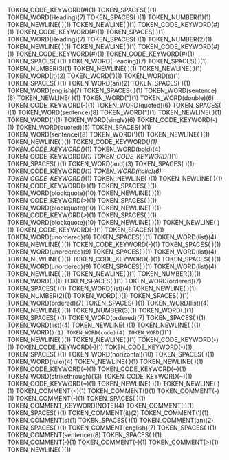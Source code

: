 TOKEN_CODE_KEYWORD(#)(1)
TOKEN_SPACES( )(1)
TOKEN_WORD(Heading)(7)
TOKEN_SPACES( )(1)
TOKEN_NUMBER(1)(1)
TOKEN_NEWLINE(
)(1)
TOKEN_NEWLINE(
)(1)
TOKEN_CODE_KEYWORD(#)(1)
TOKEN_CODE_KEYWORD(#)(1)
TOKEN_SPACES( )(1)
TOKEN_WORD(Heading)(7)
TOKEN_SPACES( )(1)
TOKEN_NUMBER(2)(1)
TOKEN_NEWLINE(
)(1)
TOKEN_NEWLINE(
)(1)
TOKEN_CODE_KEYWORD(#)(1)
TOKEN_CODE_KEYWORD(#)(1)
TOKEN_CODE_KEYWORD(#)(1)
TOKEN_SPACES( )(1)
TOKEN_WORD(Heading)(7)
TOKEN_SPACES( )(1)
TOKEN_NUMBER(3)(1)
TOKEN_NEWLINE(
)(1)
TOKEN_NEWLINE(
)(1)
TOKEN_WORD(It)(2)
TOKEN_WORD(')(1)
TOKEN_WORD(s)(1)
TOKEN_SPACES( )(1)
TOKEN_WORD(an)(2)
TOKEN_SPACES( )(1)
TOKEN_WORD(english)(7)
TOKEN_SPACES( )(1)
TOKEN_WORD(sentence)(8)
TOKEN_NEWLINE(
)(1)
TOKEN_WORD(")(1)
TOKEN_WORD(double)(6)
TOKEN_CODE_KEYWORD(-)(1)
TOKEN_WORD(quoted)(6)
TOKEN_SPACES( )(1)
TOKEN_WORD(sentence)(8)
TOKEN_WORD(")(1)
TOKEN_NEWLINE(
)(1)
TOKEN_WORD(')(1)
TOKEN_WORD(single)(6)
TOKEN_CODE_KEYWORD(-)(1)
TOKEN_WORD(quoted)(6)
TOKEN_SPACES( )(1)
TOKEN_WORD(sentence)(8)
TOKEN_WORD(')(1)
TOKEN_NEWLINE(
)(1)
TOKEN_NEWLINE(
)(1)
TOKEN_CODE_KEYWORD(*)(1)
TOKEN_CODE_KEYWORD(*)(1)
TOKEN_WORD(bold)(4)
TOKEN_CODE_KEYWORD(*)(1)
TOKEN_CODE_KEYWORD(*)(1)
TOKEN_SPACES( )(1)
TOKEN_WORD(and)(3)
TOKEN_SPACES( )(1)
TOKEN_CODE_KEYWORD(*)(1)
TOKEN_WORD(italic)(6)
TOKEN_CODE_KEYWORD(*)(1)
TOKEN_NEWLINE(
)(1)
TOKEN_NEWLINE(
)(1)
TOKEN_CODE_KEYWORD(>)(1)
TOKEN_SPACES( )(1)
TOKEN_WORD(blockquote)(10)
TOKEN_NEWLINE(
)(1)
TOKEN_CODE_KEYWORD(>)(1)
TOKEN_SPACES( )(1)
TOKEN_WORD(blockquote)(10)
TOKEN_NEWLINE(
)(1)
TOKEN_CODE_KEYWORD(>)(1)
TOKEN_SPACES( )(1)
TOKEN_WORD(blockquote)(10)
TOKEN_NEWLINE(
)(1)
TOKEN_NEWLINE(
)(1)
TOKEN_CODE_KEYWORD(-)(1)
TOKEN_SPACES( )(1)
TOKEN_WORD(unordered)(9)
TOKEN_SPACES( )(1)
TOKEN_WORD(list)(4)
TOKEN_NEWLINE(
)(1)
TOKEN_CODE_KEYWORD(-)(1)
TOKEN_SPACES( )(1)
TOKEN_WORD(unordered)(9)
TOKEN_SPACES( )(1)
TOKEN_WORD(list)(4)
TOKEN_NEWLINE(
)(1)
TOKEN_CODE_KEYWORD(-)(1)
TOKEN_SPACES( )(1)
TOKEN_WORD(unordered)(9)
TOKEN_SPACES( )(1)
TOKEN_WORD(list)(4)
TOKEN_NEWLINE(
)(1)
TOKEN_NEWLINE(
)(1)
TOKEN_NUMBER(1)(1)
TOKEN_WORD(.)(1)
TOKEN_SPACES( )(1)
TOKEN_WORD(ordered)(7)
TOKEN_SPACES( )(1)
TOKEN_WORD(list)(4)
TOKEN_NEWLINE(
)(1)
TOKEN_NUMBER(2)(1)
TOKEN_WORD(.)(1)
TOKEN_SPACES( )(1)
TOKEN_WORD(ordered)(7)
TOKEN_SPACES( )(1)
TOKEN_WORD(list)(4)
TOKEN_NEWLINE(
)(1)
TOKEN_NUMBER(3)(1)
TOKEN_WORD(.)(1)
TOKEN_SPACES( )(1)
TOKEN_WORD(ordered)(7)
TOKEN_SPACES( )(1)
TOKEN_WORD(list)(4)
TOKEN_NEWLINE(
)(1)
TOKEN_NEWLINE(
)(1)
TOKEN_WORD(`)(1)
TOKEN_WORD(code)(4)
TOKEN_WORD(`)(1)
TOKEN_NEWLINE(
)(1)
TOKEN_NEWLINE(
)(1)
TOKEN_CODE_KEYWORD(-)(1)
TOKEN_CODE_KEYWORD(-)(1)
TOKEN_CODE_KEYWORD(-)(1)
TOKEN_SPACES( )(1)
TOKEN_WORD(horizontal)(10)
TOKEN_SPACES( )(1)
TOKEN_WORD(rule)(4)
TOKEN_NEWLINE(
)(1)
TOKEN_NEWLINE(
)(1)
TOKEN_CODE_KEYWORD(~)(1)
TOKEN_CODE_KEYWORD(~)(1)
TOKEN_WORD(strikethrough)(13)
TOKEN_CODE_KEYWORD(~)(1)
TOKEN_CODE_KEYWORD(~)(1)
TOKEN_NEWLINE(
)(1)
TOKEN_NEWLINE(
)(1)
TOKEN_COMMENT(<)(1)
TOKEN_COMMENT(!)(1)
TOKEN_COMMENT(-)(1)
TOKEN_COMMENT(-)(1)
TOKEN_SPACES( )(1)
TOKEN_COMMENT_KEYWORD(NOTE)(4)
TOKEN_COMMENT(:)(1)
TOKEN_SPACES( )(1)
TOKEN_COMMENT(it)(2)
TOKEN_COMMENT(')(1)
TOKEN_COMMENT(s)(1)
TOKEN_SPACES( )(1)
TOKEN_COMMENT(an)(2)
TOKEN_SPACES( )(1)
TOKEN_COMMENT(english)(7)
TOKEN_SPACES( )(1)
TOKEN_COMMENT(sentence)(8)
TOKEN_SPACES( )(1)
TOKEN_COMMENT(-)(1)
TOKEN_COMMENT(-)(1)
TOKEN_COMMENT(>)(1)
TOKEN_NEWLINE(
)(1)
